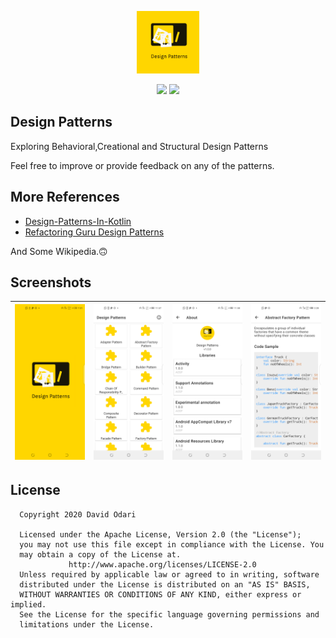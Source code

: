 <p align="center">
<img src="art/ic_launcher-playstore.png" alt="home" width="100"/>
</p>
<p align="center">
<a href="https://www.codacy.com?utm_source=github.com&amp;utm_medium=referral&amp;utm_content=odaridavid/Design-Pattern-Samples-App&amp;utm_campaign=Badge_Grade"><img src="https://api.codacy.com/project/badge/Grade/1d3c1b42346d48ba8da25e331535b88c"/></a>
<img src="https://app.bitrise.io/app/6e596b062d1c496e/status.svg?token=dN7NyRj3DFsxnv0ZoYd-ZA&branch=master"/>
</p>

## Design Patterns

Exploring Behavioral,Creational and Structural Design Patterns

Feel free to improve or provide feedback on any of the patterns.

## More References

- [Design-Patterns-In-Kotlin](https://github.com/dbacinski/Design-Patterns-In-Kotlin)
- [Refactoring Guru Design Patterns](https://refactoring.guru/design-patterns)

And Some Wikipedia.🙃

## Screenshots

|<img src='art/s4.png' width='210'/>|<img src='art/s1.png' width='210'/>|<img src='art/s2.png' width='210'/>|<img src='art/s5.png' width='210'/>|
|:--:|:--:|:--:|:--:|


## License

```
  Copyright 2020 David Odari
 
  Licensed under the Apache License, Version 2.0 (the "License"); 
  you may not use this file except in compliance with the License. You 
  may obtain a copy of the License at.
             http://www.apache.org/licenses/LICENSE-2.0
  Unless required by applicable law or agreed to in writing, software 
  distributed under the License is distributed on an "AS IS" BASIS, 
  WITHOUT WARRANTIES OR CONDITIONS OF ANY KIND, either express or implied.
  See the License for the specific language governing permissions and
  limitations under the License.
```

